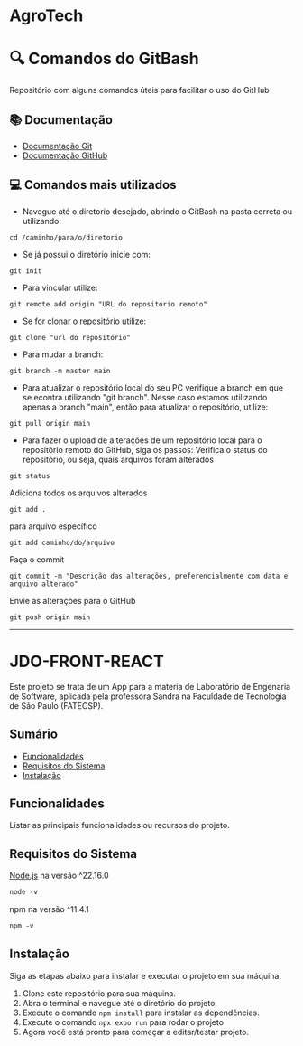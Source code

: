 # AgroTech


# 🔍 Comandos do GitBash
Repositório com alguns comandos úteis para facilitar o uso do GitHub

## 📚 Documentação
- [Documentação Git](https://git-scm.com/doc)
- [Documentação GitHub](https://docs.github.com/pt)

## 💻 Comandos mais utilizados

- Navegue até o diretorio desejado, abrindo o GitBash na pasta correta ou utilizando:
```
cd /caminho/para/o/diretorio
```

- Se já possui o diretório inicie com:
```
git init
```
- Para vincular utilize:
```
git remote add origin "URL do repositório remoto"
```

- Se for clonar o repositório utilize:
```
git clone "url do repositório"
```

- Para mudar a branch:
```
git branch -m master main
```

- Para atualizar o repositório local do seu PC verifique a branch em que se econtra utilizando "git branch". Nesse caso estamos utilizando apenas a branch "main", então para atualizar o repositório, utilize:
```
git pull origin main
```
- Para fazer o upload de alterações de um repositório local para o repositório remoto do GitHub, siga os passos:
Verifica o status do repositório, ou seja, quais arquivos foram alterados
```
git status
```
Adiciona todos os arquivos alterados
```
git add .
```
para arquivo específico
```
git add caminho/do/arquivo
```
Faça o commit
```
git commit -m "Descrição das alterações, preferencialmente com data e arquivo alterado"
```
Envie as alterações para o GitHub
```
git push origin main
```

----

# JDO-FRONT-REACT
Este projeto se trata de um App para a materia de Laboratório de Engenaria de Software, aplicada pela professora Sandra na Faculdade de Tecnologia de São Paulo (FATECSP).

## Sumário

- [Funcionalidades](#funcionalidades)
- [Requisitos do Sistema](#requisitos-do-sistema)
- [Instalação](#instalação)

## Funcionalidades

Listar as principais funcionalidades ou recursos do projeto.

## Requisitos do Sistema

[Node.js](https://nodejs.org/pt-br/download) na versão ^22.16.0
```diff
node -v
```
npm na versão ^11.4.1
```diff
npm -v
```

## Instalação

Siga as etapas abaixo para instalar e executar o projeto em sua máquina:

1. Clone este repositório para sua máquina.
2. Abra o terminal e navegue até o diretório do projeto.
3. Execute o comando `npm install` para instalar as dependências.
4. Execute o comando `npx expo run` para rodar o projeto
5. Agora você está pronto para começar a editar/testar projeto.
